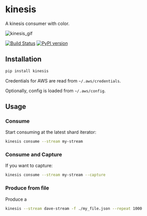 # kinesis

A kinesis consumer with color.

![kinesis_gif](https://user-images.githubusercontent.com/4519234/54093775-944dc180-4371-11e9-8c0d-326a3e12b023.gif)

[![Build Status](https://travis-ci.org/davegallant/kinesis.svg?branch=master)](https://travis-ci.org/davegallant/kinesis)
[![PyPI version](https://badge.fury.io/py/kinesis.svg)](https://badge.fury.io/py/kinesis)

## Installation

```bash
pip install kinesis
```

Credentials for AWS are read from `~/.aws/credentials`.

Optionally, config is loaded from `~/.aws/config`.

## Usage

### Consume

Start consuming at the latest shard iterator:

```bash
kinesis consume --stream my-stream
```

### Consume and Capture

If you want to capture:

```bash
kinesis consume --stream my-stream --capture
```

### Produce from file

Produce a

```bash
kinesis --stream dave-stream -f ./my_file.json --repeat 1000
```
